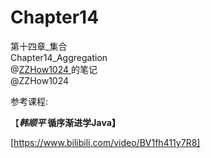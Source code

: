 # Chapter14
第十四章_集合  
Chapter14_Aggregation  
@[ZZHow1024  ](https://github.com/ZZHow1024)的笔记  
@ZZHow1024

参考课程:

【***韩顺平* 循序渐进学Java】**

[https://www.bilibili.com/video/BV1fh411y7R8]

# 
